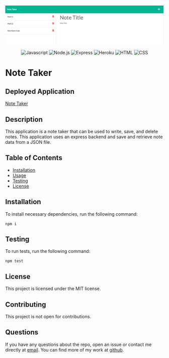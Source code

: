 ![Note Taker](/public/assets/images/Mod11%20Challenge.png)

<div align='center'>

![Javascript](https://img.shields.io/badge/JavaScript-323330?style=for-the-badge&logo=javascript&logoColor=F7DF1E)
![Node.js](https://img.shields.io/badge/Node.js-43853D?style=for-the-badge&logo=node.js&logoColor=white)
![Express](https://img.shields.io/badge/Express.js-404D59?style=for-the-badge)
![Heroku](https://img.shields.io/badge/Heroku-430098?style=for-the-badge&logo=heroku&logoColor=white)
![HTML](https://img.shields.io/badge/HTML5-E34F26?style=for-the-badge&logo=html5&logoColor=white)
![CSS](https://img.shields.io/badge/CSS3-1572B6?style=for-the-badge&logo=css3&logoColor=white)

</div>

# Note Taker

## Deployed Application

[Note Taker](https://note-taker-2132.herokuapp.com/)

## Description

This application is a note taker that can be used to write, save, and delete notes. This application uses an express backend and save and retrieve note data from a JSON file.

## Table of Contents

* [Installation](#installation)
* [Usage](#usage)
* [Testing](#testing)
* [License](#license)
  

## Installation

To install necessary dependencies, run the following command:

```
npm i
```
## Testing

To run tests, run the following command:

```
npm test
```

## License

This project is licensed under the MIT license.

## Contributing

This project is not open for contributions.

## Questions

If you have any questions about the repo, open an issue or contact me directly at [email](mailto:jdhawks.dev@gmail.com). You can find more of my work at [github](https://github.com/jdhawks2132).